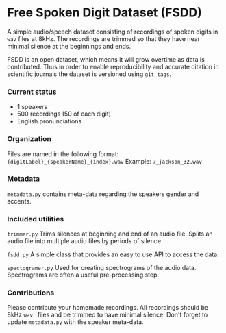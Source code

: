 # Free Spoken Digit Dataset (FSDD)

A simple audio/speech dataset consisting of recordings of spoken digits in `wav` files at 8kHz. The recordings are trimmed so that they have near minimal silence at the beginnings and ends.

FSDD is an open dataset, which means it will grow overtime as data is contributed. Thus in order to enable reproducibility and accurate citation in scientific journals the dataset is versioned using `git tags`. 

### Current status
- 1 speakers
- 500 recordings (50 of each digit)
- English pronunciations

### Organization
Files are named in the following format:
`{digitLabel}_{speakerName}_{index}.wav`
Example: `7_jackson_32.wav`

### Metadata
`metadata.py` contains meta-data regarding the speakers gender and accents. 


### Included utilities
`trimmer.py`
Trims silences at beginning and end of an audio file. Splits an audio file into multiple audio files by periods of silence.

`fsdd.py`
A simple class that provides an easy to use API to access the data.

`spectogramer.py`
Used for creating spectrograms of the audio data. Spectrograms are often a useful pre-processing step.



### Contributions
Please contribute your homemade recordings. All recordings should be 8kHz `wav ` files and be trimmed to have minimal silence. Don't forget to update `metadata.py` with the speaker meta-data.
